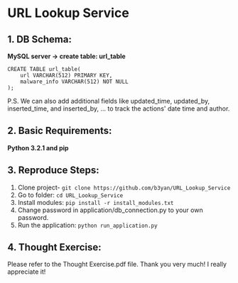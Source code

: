 # **URL Lookup Service**

## 1. DB Schema:
**MySQL server -> create table: url_table**
```
CREATE TABLE url_table(
    url VARCHAR(512) PRIMARY KEY, 
    malware_info VARCHAR(512) NOT NULL
);
```
P.S. We can also add additional fields like updated_time, updated_by, inserted_time, and inserted_by, ... to track the actions' date time and author.

## 2. Basic Requirements:
**Python 3.2.1 and pip**

## 3. Reproduce Steps:
1. Clone project- `git clone https://github.com/b3yan/URL_Lookup_Service`
2. Go to folder: `cd URL_Lookup_Service`
3. Install modules: `pip install -r install_modules.txt`
4. Change password in application/db_connection.py to your own password.
4. Run the application: `python run_application.py`

## 4. Thought Exercise:
Please refer to the Thought Exercise.pdf file. Thank you very much! I really appreciate it!
